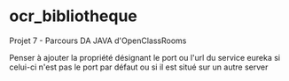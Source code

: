 # ocr_bibliotheque
Projet 7 - Parcours DA JAVA d'OpenClassRooms


Penser à ajouter la propriété désignant le port ou l'url du service eureka si celui-ci n'est pas le port par défaut ou si il est situé sur un autre server